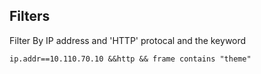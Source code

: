 
## Filters

Filter By IP address and 'HTTP' protocal and the keyword
    
    ip.addr==10.110.70.10 &&http && frame contains "theme"
